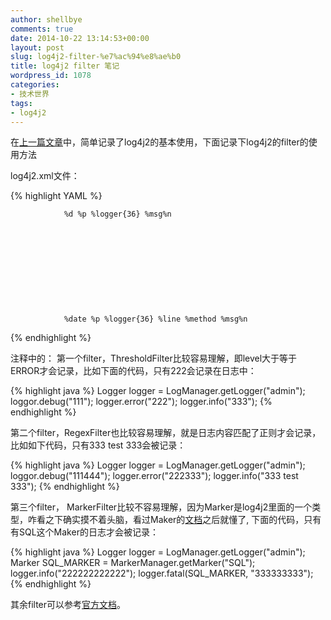 ```yaml
---
author: shellbye
comments: true
date: 2014-10-22 13:14:53+00:00
layout: post
slug: log4j2-filter-%e7%ac%94%e8%ae%b0
title: log4j2 filter 笔记
wordpress_id: 1078
categories:
- 技术世界
tags:
- log4j2
---
```


在[上一篇文章](http://www.shellbye.com/blog/%E6%8A%80%E6%9C%AF%E4%B8%96%E7%95%8C/jfianl-%E9%85%8D%E7%BD%AE-log4j2-%E7%AC%94%E8%AE%B0/)中，简单记录了log4j2的基本使用，下面记录下log4j2的filter的使用方法

log4j2.xml文件：

{% highlight YAML %}


    
        
            
                %d %p %logger{36} %msg%n
            
        
        
        
            
            
            
            
            
            
            
                %date %p %logger{36} %line %method %msg%n
            
        
    
    
        
            
        
        
            
        
    


{% endhighlight %}


注释中的：
第一个filter，ThresholdFilter比较容易理解，即level大于等于ERROR才会记录，比如下面的代码，只有222会记录在日志中：

{% highlight java %}
Logger logger = LogManager.getLogger("admin");
loggor.debug("111");
logger.error("222");
logger.info("333");
{% endhighlight %}


第二个filter，RegexFilter也比较容易理解，就是日志内容匹配了正则才会记录，比如如下代码，只有333 test 333会被记录：

{% highlight java %}
Logger logger = LogManager.getLogger("admin");
loggor.debug("111444");
logger.error("222333");
logger.info("333 test 333");
{% endhighlight %}


第三个filter， MarkerFilter比较不容易理解，因为Marker是log4j2里面的一个类型，咋看之下确实摸不着头脑，看过Maker的[文档](http://logging.apache.org/log4j/2.0/manual/markers.html)之后就懂了, 下面的代码，只有有SQL这个Maker的日志才会被记录：

{% highlight java %}
Logger logger = LogManager.getLogger("admin");
Marker SQL_MARKER = MarkerManager.getMarker("SQL");
logger.info("222222222222");
        logger.fatal(SQL_MARKER, "333333333");
{% endhighlight %}


其余filter可以参考[官方文档](http://logging.apache.org/log4j/2.0/manual/filters.html)。
